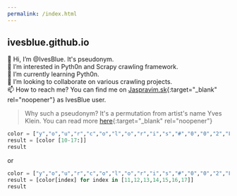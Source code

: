 ```yaml
---
permalink: /index.html
---
```


## ivesblue.github.io


👋 Hi, I’m @IvesBlue. It's pseudonym.<br>
👀 I’m interested in Pyth0n and Scrapy crawling framework.<br>
🌱 I’m currently learning Pyth0n.<br>
💞️ I’m looking to collaborate on various crawling projects.<br>
📫 How to reach me? You can find me on [Jaspravim.sk](https://www.jaspravim.sk/profil/ivesblue){:target="_blank" rel="noopener"} as IvesBlue user.<br>

>Why such a pseudonym? It's a permutation from artist's name Yves Klein. You can read more [here](https://en.wikipedia.org/wiki/International_Klein_Blue){:target="_blank" rel="noopener"}

```python
color = ["y","o","u","r","c","o","l","o","r","i","s","#","0","0","2","F","A","7"]
result = [color [10-17:]]
result
```

or

```python
color = ["y","o","u","r","c","o","l","o","r","i","s","#","0","0","2","F","A","7"]
result = [color[index] for index in [11,12,13,14,15,16,17]]
result
```
